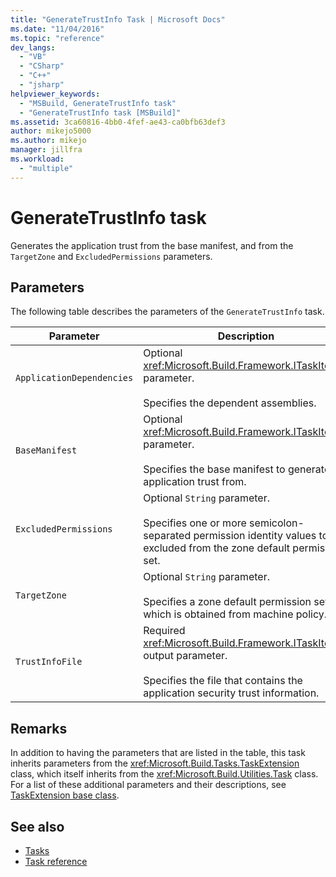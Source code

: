 ```yaml
---
title: "GenerateTrustInfo Task | Microsoft Docs"
ms.date: "11/04/2016"
ms.topic: "reference"
dev_langs:
  - "VB"
  - "CSharp"
  - "C++"
  - "jsharp"
helpviewer_keywords:
  - "MSBuild, GenerateTrustInfo task"
  - "GenerateTrustInfo task [MSBuild]"
ms.assetid: 3ca60816-4bb0-4fef-ae43-ca0bfb63def3
author: mikejo5000
ms.author: mikejo
manager: jillfra
ms.workload:
  - "multiple"
---
```

# GenerateTrustInfo task
Generates the application trust from the base manifest, and from the `TargetZone` and `ExcludedPermissions` parameters.

## Parameters
 The following table describes the parameters of the `GenerateTrustInfo` task.

|Parameter|Description|
|---------------|-----------------|
|`ApplicationDependencies`|Optional <xref:Microsoft.Build.Framework.ITaskItem>`[]` parameter.<br /><br /> Specifies the dependent assemblies.|
|`BaseManifest`|Optional <xref:Microsoft.Build.Framework.ITaskItem> parameter.<br /><br /> Specifies the base manifest to generate the application trust from.|
|`ExcludedPermissions`|Optional `String` parameter.<br /><br /> Specifies one or more semicolon-separated permission identity values to be excluded from the zone default permission set.|
|`TargetZone`|Optional `String` parameter.<br /><br /> Specifies a zone default permission set, which is obtained from machine policy.|
|`TrustInfoFile`|Required <xref:Microsoft.Build.Framework.ITaskItem> output parameter.<br /><br /> Specifies the file that contains the application security trust information.|

## Remarks
 In addition to having the parameters that are listed in the table, this task inherits parameters from the <xref:Microsoft.Build.Tasks.TaskExtension> class, which itself inherits from the <xref:Microsoft.Build.Utilities.Task> class. For a list of these additional parameters and their descriptions, see [TaskExtension base class](../msbuild/taskextension-base-class.md).

## See also
- [Tasks](../msbuild/msbuild-tasks.md)
- [Task reference](../msbuild/msbuild-task-reference.md)